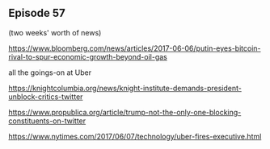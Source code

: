 ## Episode 57

(two weeks' worth of news)

https://www.bloomberg.com/news/articles/2017-06-06/putin-eyes-bitcoin-rival-to-spur-economic-growth-beyond-oil-gas

all the goings-on at Uber

https://knightcolumbia.org/news/knight-institute-demands-president-unblock-critics-twitter

https://www.propublica.org/article/trump-not-the-only-one-blocking-constituents-on-twitter

https://www.nytimes.com/2017/06/07/technology/uber-fires-executive.html
